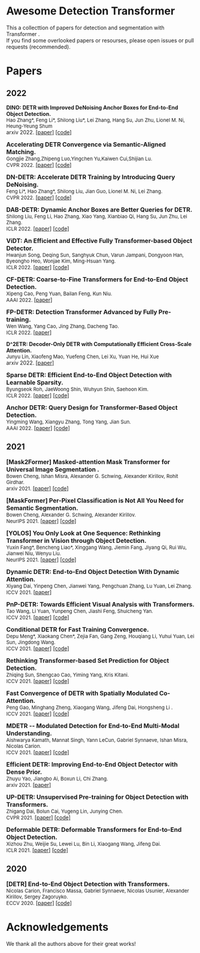 # Awesome Detection Transformer
This a collecttion of papers for detection and segmentation with Transformer .
</br>
If you find some overlooked papers or resourses, please open issues or pull requests (recommended).

# Papers
## 2022
<p>
<b>DINO: DETR with Improved DeNoising Anchor Boxes for End-to-End Object Detection.</b> 
<br>
<font size=2>Hao Zhang*, Feng Li*, Shilong Liu*, Lei Zhang, Hang Su, Jun Zhu, Lionel M. Ni, Heung-Yeung Shum</font>
<br>
arxiv 2022.
<a href='https://arxiv.org/abs/2203.03605'>[paper]</a> <a href='https://github.com/IDEACVR/DINO'>[code]</a>  
</p>

<p>
<font size=3><b>Accelerating DETR Convergence via Semantic-Aligned Matching.</b></font>
<br>
<font size=2>Gongjie Zhang,Zhipeng Luo,Yingchen Yu,Kaiwen Cui,Shijian Lu.</font>
<br>
<font size=2>CVPR 2022.</font>
<a href='https://arxiv.org/abs/2203.06883'>[paper]</a> <a href='https://github.com/ZhangGongjie/SAM-DETR'>[code]</a>    
</p>

<p>
<font size=3><b>DN-DETR: Accelerate DETR Training by Introducing Query DeNoising.</b></font>
<br>
<font size=2>Feng Li*, Hao Zhang*, Shilong Liu, Jian Guo, Lionel M. Ni, Lei Zhang.</font>
<br>
<font size=2>CVPR 2022.</font>
<a href='https://arxiv.org/abs/2203.01305'>[paper]</a> <a href='https://github.com/FengLi-ust/DN-DETR'>[code]</a>    
</p>

<p>
<font size=3><b>DAB-DETR: Dynamic Anchor Boxes are Better Queries for DETR.</b></font>
<br>
<font size=2>Shilong Liu, Feng Li, Hao Zhang, Xiao Yang, Xianbiao Qi, Hang Su, Jun Zhu, Lei Zhang.</font>
<br>
<font size=2>ICLR 2022.</font>
<a href='https://arxiv.org/abs/2201.12329'>[paper]</a> <a href='https://github.com/SlongLiu/DAB-DETR'>[code]</a>    
</p>

<p>
<font size=3><b>ViDT: An Efficient and Effective Fully Transformer-based Object Detector.</b></font>
<br>
<font size=2>Hwanjun Song, Deqing Sun, Sanghyuk Chun, Varun Jampani, Dongyoon Han, Byeongho Heo, Wonjae Kim, Ming-Hsuan Yang.</font>
<br>
<font size=2>ICLR 2022.</font>
<a href='https://arxiv.org/abs/2110.03921'>[paper]</a> <a href='https://github.com/naver-ai/vidt'>[code]</a>    
</p>

<p>
<font size=3><b>CF-DETR: Coarse-to-Fine Transformers for End-to-End Object Detection.</b></font>
<br>
<font size=2>Xipeng Cao, Peng Yuan, Bailan Feng, Kun Niu.</font>
<br>
<font size=2>AAAI 2022.</font>
<a href='https://www.aaai.org/AAAI22Papers/AAAI-6312.XipengC.pdf'>[paper]</a>    
</p>

<p>
<font size=3><b>FP-DETR: Detection Transformer Advanced by Fully Pre-training.</b></font>
<br>
<font size=2>Wen Wang, Yang Cao, Jing Zhang, Dacheng Tao.</font>
<br>
<font size=2>ICLR 2022.</font>
<a href='https://openreview.net/pdf?id=yjMQuLLcGWK'>[paper]</a>    
</p>

<p>
<b>D^2ETR: Decoder-Only DETR with Computationally Efficient Cross-Scale Attention.</b> 
<br>
<font size=2>Junyu Lin, Xiaofeng Mao, Yuefeng Chen, Lei Xu, Yuan He, Hui Xue</font>
<br>
arxiv 2022.
<a href='https://arxiv.org/abs/2203.00860'>[paper]</a>  
</p>


<p>
<font size=3><b>Sparse DETR: Efficient End-to-End Object Detection with Learnable Sparsity.</b></font>
<br>
<font size=2>Byungseok Roh, JaeWoong Shin, Wuhyun Shin, Saehoon Kim.</font>
<br>
<font size=2>ICLR 2022.</font>
<a href='https://arxiv.org/abs/2111.14330v2'>[paper]</a> <a href='https://github.com/kakaobrain/sparse-detr'>[code]</a>    
</p>

<p>
<font size=3><b>Anchor DETR: Query Design for Transformer-Based Object Detection.</b></font>
<br>
<font size=2>Yingming Wang, Xiangyu Zhang, Tong Yang, Jian Sun.</font>
<br>
<font size=2>AAAI 2022.</font>
<a href='https://arxiv.org/abs/2109.07107v2'>[paper]</a> <a href='https://github.com/megvii-research/AnchorDETR'>[code]</a>    
</p>




## 2021
<p>
<font size=3><b>[Mask2Former] Masked-attention Mask Transformer for Universal Image Segmentation .</b></font>
<br>
<font size=2>Bowen Cheng, Ishan Misra, Alexander G. Schwing, Alexander Kirillov, Rohit Girdhar.</font>
<br>
<font size=2>arxiv 2021.</font>
<a href='https://arxiv.org/abs/2112.01527'>[paper]</a> <a href='https://github.com/facebookresearch/Mask2Former'>[code]</a>    
</p>

<p>
<font size=3><b>[MaskFormer] Per-Pixel Classification is Not All You Need for Semantic Segmentation.</b></font>
<br>
<font size=2>Bowen Cheng, Alexander G. Schwing, Alexander Kirillov.</font>
<br>
<font size=2>NeurIPS 2021.</font>
<a href='https://arxiv.org/abs/2107.06278'>[paper]</a> <a href='https://github.com/facebookresearch/MaskFormer'>[code]</a>    
</p>

<p>
<font size=3><b>[YOLOS] You Only Look at One Sequence: Rethinking Transformer in Vision through Object Detection.</b></font>
<br>
<font size=2>Yuxin Fang*, Bencheng Liao*, Xinggang Wang, Jiemin Fang, Jiyang Qi, Rui Wu, Jianwei Niu, Wenyu Liu.</font>
<br>
<font size=2>NeurIPS 2021.</font>
<a href='https://arxiv.org/abs/2106.00666'>[paper]</a> <a href='https://github.com/hustvl/YOLOS'>[code]</a>    
</p>

<p>
<font size=3><b>Dynamic DETR: End-to-End Object Detection With Dynamic Attention.</b></font>
<br>
<font size=2>Xiyang Dai, Yinpeng Chen, Jianwei Yang, Pengchuan Zhang, Lu Yuan, Lei Zhang.</font>
<br>
<font size=2>ICCV 2021.</font>
<a href='https://openaccess.thecvf.com/content/ICCV2021/papers/Dai_Dynamic_DETR_End-to-End_Object_Detection_With_Dynamic_Attention_ICCV_2021_paper.pdf'>[paper]</a> 
<!-- <a href='https://github.com/atten4vis/conditionaldetr'>[code]</a>     -->
</p>

<p>
<font size=3><b>PnP-DETR: Towards Efficient Visual Analysis with Transformers.</b></font>
<br>
<font size=2>Tao Wang, Li Yuan, Yunpeng Chen, Jiashi Feng, Shuicheng Yan.</font>
<br>
<font size=2>ICCV 2021.</font>
<a href='https://openaccess.thecvf.com/content/ICCV2021/papers/Wang_PnP-DETR_Towards_Efficient_Visual_Analysis_With_Transformers_ICCV_2021_paper.pdf'>[paper]</a> 
<a href='https://github.com/twangnh/pnp-detr'>[code]</a>
</p>

<p>
<font size=3><b>Conditional DETR for Fast Training Convergence.</b></font>
<br>
<font size=2>Depu Meng*, Xiaokang Chen*, Zejia Fan, Gang Zeng, Houqiang Li, Yuhui Yuan, Lei Sun, Jingdong Wang.</font>
<br>
<font size=2>ICCV 2021.</font>
<a href='https://arxiv.org/abs/2108.06152v2'>[paper]</a> <a href='https://github.com/atten4vis/conditionaldetr'>[code]</a>    
</p>

<p>
<font size=3><b>Rethinking Transformer-based Set Prediction for Object Detection.</b></font>
<br>
<font size=2>Zhiqing Sun, Shengcao Cao, Yiming Yang, Kris Kitani.</font>
<br>
<font size=2>ICCV 2021.</font>
<a href='https://arxiv.org/abs/2011.10881'>[paper]</a> <a href='https://github.com/edward-sun/tsp-detection'>[code]</a>    
</p>

<p>
<font size=3><b>Fast Convergence of DETR with Spatially Modulated Co-Attention.</b></font>
<br>
<font size=2>Peng Gao, Minghang Zheng, Xiaogang Wang, Jifeng Dai, Hongsheng Li .</font>
<br>
<font size=2>ICCV 2021.</font>
<a href='https://arxiv.org/abs/2010.04159v4'>[paper]</a> <a href='https://github.com/gaopengcuhk/SMCA-DETR'>[code]</a>    
</p>

<p>
<font size=3><b>MDETR -- Modulated Detection for End-to-End Multi-Modal Understanding.</b></font>
<br>
<font size=2>Aishwarya Kamath, Mannat Singh, Yann LeCun, Gabriel Synnaeve, Ishan Misra, Nicolas Carion.</font>
<br>
<font size=2>ICCV 2021.</font>
<a href='https://arxiv.org/abs/2104.12763'>[paper]</a> <a href='https://github.com/ashkamath/mdetr'>[code]</a>    
</p>

<p>
<font size=3><b>Efficient DETR: Improving End-to-End Object Detector with Dense Prior.</b></font>
<br>
<font size=2>Zhuyu Yao, Jiangbo Ai, Boxun Li, Chi Zhang.</font>
<br>
<font size=2>arxiv 2021.</font>
<a href='https://arxiv.org/abs/2104.01318'>[paper]</a>
<!-- <a href='https://github.com/dddzg/up-detr'>[code]</a>     -->
</p>

<p>
<font size=3><b>UP-DETR: Unsupervised Pre-training for Object Detection with Transformers.</b></font>
<br>
<font size=2>Zhigang Dai, Bolun Cai, Yugeng Lin, Junying Chen.</font>
<br>
<font size=2>CVPR 2021.</font>
<a href='https://arxiv.org/abs/2011.09094'>[paper]</a> <a href='https://github.com/dddzg/up-detr'>[code]</a>    
</p>

<p>
<font size=3><b>Deformable DETR: Deformable Transformers for End-to-End Object Detection.</b></font>
<br>
<font size=2>Xizhou Zhu, Weijie Su, Lewei Lu, Bin Li, Xiaogang Wang, Jifeng Dai.</font>
<br>
<font size=2>ICLR 2021.</font>
<a href='https://arxiv.org/abs/2010.04159v4'>[paper]</a> <a href='https://github.com/fundamentalvision/Deformable-DETR'>[code]</a>    
</p>

## 2020
<p>
<font size=3><b>[DETR] End-to-End Object Detection with Transformers.</b></font>
<br>
<font size=2>Nicolas Carion, Francisco Massa, Gabriel Synnaeve, Nicolas Usunier, Alexander Kirillov, Sergey Zagoruyko.</font>
<br>
<font size=2>ECCV 2020.</font>
<a href='https://arxiv.org/abs/2005.12872'>[paper]</a> <a href='https://github.com/facebookresearch/detr'>[code]</a>    
</p>

# Acknowledgements
We thank all the authors above for their great works!
